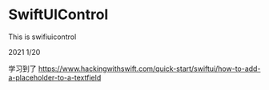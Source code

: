 # SwiftUIControl
This is swifiuicontrol


2021 1/20 

学习到了 https://www.hackingwithswift.com/quick-start/swiftui/how-to-add-a-placeholder-to-a-textfield
